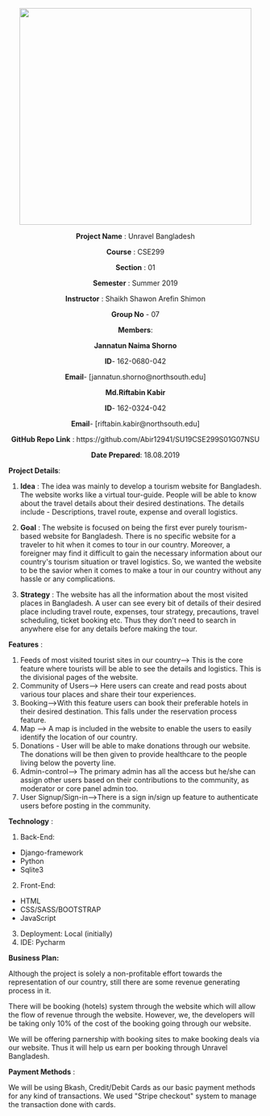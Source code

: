 <html><body><p align="center">
  <img width="460" height="430" src="https://elmsprodcdnendpoint.azureedge.net/attachments/15/2bfe67c5-2678-e011-969d-0030487d8897/46f5b6ce-3ea8-47ed-8444-80b87ed980cd.png">
</p>

<p align ="center"><b>Project Name</b> : Unravel Bangladesh</p>

<p align ="center"><b>Course</b> : CSE299</p>

<p align ="center"><b>Section</b> : 01</p>

<p align ="center"><b>Semester</b> : Summer 2019</p>

<p align ="center"><b>Instructor</b> : Shaikh Shawon Arefin Shimon</p>

<p align ="center"><b>Group No</b> - 07</p>

<p align ="center"><b>Members</b>:</p>

<p align ="center"><b>Jannatun Naima Shorno</b></p>

<p align ="center"><b>ID</b>- 162-0680-042</p>

<p align ="center"><b>Email</b>- [jannatun.shorno@northsouth.edu]</p>

<p align ="center"><b>Md.Riftabin Kabir</b></p>

<p align ="center"><b>ID</b>- 162-0324-042</p>

<p align ="center"><b>Email</b>- [riftabin.kabir@northsouth.edu]</p>

 <p align ="center"><b>GitHub Repo Link</b> : https://github.com/Abir12941/SU19CSE299S01G07NSU</p>

<p align ="center"><b>Date Prepared</b>: 18.08.2019</p>
</body>
</html>


**Project Details**:

1.  **Idea** :  The idea was mainly to develop a tourism website for Bangladesh. The website works like a virtual tour-guide. People will be able to know about the travel details about their desired destinations. The details include - Descriptions, travel route, expense and overall logistics.

1.  **Goal** : The website is focused on being the first ever purely tourism-based website for Bangladesh. There is no specific website for a traveler to hit when it comes to tour in our country. Moreover, a foreigner may find it difficult to gain the necessary information about our country&#39;s tourism situation or travel logistics. So, we wanted the website to be the savior when it comes to make a tour in our country without any hassle or any complications.

1.  **Strategy** : The website has all the information about the most visited places in Bangladesh. A user can see every bit of details of their desired place including travel route, expenses, tour strategy, precautions, travel scheduling, ticket booking etc. Thus they don&#39;t need to search in anywhere else for any details before making the tour.


**Features** :

1. Feeds of most visited tourist sites in our country--> This is the core feature where tourists will be able to see the details and logistics. This is the divisional pages of the website.
2. Community of Users--> Here users can create and read posts about various tour places and share their tour experiences.
3. Booking-->With this feature users can book their preferable hotels in their desired destination. This falls under the reservation process feature.
4. Map --> A map is included in the website to enable the users to easily identify the location of our country.
5. Donations - User will be able to make donations through our website. The donations will be then given to provide healthcare to the people living below the poverty line.
6. Admin-control--> The primary admin has all the access but he/she can assign other users based on their contributions to the community, as moderator or core panel admin too.
7. User Signup/Sign-in-->There is a sign in/sign up feature to authenticate users before  posting in the community.

**Technology** :

1. Back-End:
  * Django-framework
  * Python
  * Sqlite3
2. Front-End:
  * HTML
  * CSS/SASS/BOOTSTRAP
  * JavaScript
3. Deployment:  Local (initially)
4. IDE: Pycharm

**Business Plan:**

Although the project is solely a non-profitable effort towards the representation of our country, still there are some revenue generating process in it.

There will be booking (hotels) system through the website which will allow the flow of revenue through the website. However, we, the developers will be taking only 10% of the cost of the booking going through our website.

We will be offering parnership with booking sites to make booking deals via our website. Thus it will help us earn per booking through Unravel Bangladesh.

**Payment Methods** :

We will be using Bkash, Credit/Debit Cards as our basic payment methods for any kind of transactions. We used "Stripe checkout" system to manage the transaction done with cards.



